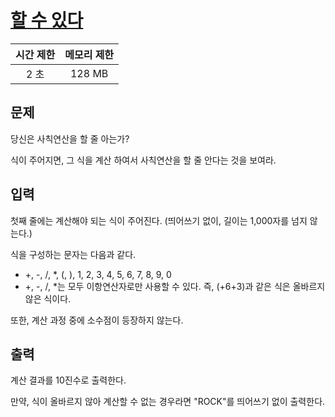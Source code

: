 # [할 수 있다](https://www.acmicpc.net/problem/1287)

| 시간 제한 | 메모리 제한 |
| :-------: | :---------: |
| 2 초      | 128 MB      |

## 문제

당신은 사칙연산을 할 줄 아는가?

식이 주어지면, 그 식을 계산 하여서 사칙연산을 할 줄 안다는 것을 보여라.


## 입력

첫째 줄에는 계산해야 되는 식이 주어진다. (띄어쓰기 없이, 길이는 1,000자를 넘지 않는다.)

식을 구성하는 문자는 다음과 같다.

* +, -, /, \*, (, ), 1, 2, 3, 4, 5, 6, 7, 8, 9, 0
* +, -, /, \*는 모두 이항연산자로만 사용할 수 있다. 즉, (+6+3)과 같은 식은 올바르지 않은 식이다.

또한, 계산 과정 중에 소수점이 등장하지 않는다.


## 출력

계산 결과를 10진수로 출력한다.

만약, 식이 올바르지 않아 계산할 수 없는 경우라면 "ROCK"를 띄어쓰기 없이 출력한다.

